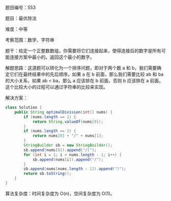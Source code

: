 题目编号：553

题目：最优除法

难度：中等

考察范围：数学、字符串

题干：给定一个正整数数组，你需要将它们连接起来，使得连接后的数字是所有可能连接方案中最小的。返回这个最小的数字。

解题思路：这道题可以转化为一个排序问题，即对于两个数 a 和 b，我们需要确定它们在最终结果中的先后顺序。如果 a 在 b 前面，那么我们需要比较 ab 和 ba 的大小关系，如果 ab < ba，那么 a 应该排在 b 前面，否则 b 应该排在 a 前面。这个比较大小的过程可以通过字符串的比较来实现。

解决方案：

```java
class Solution {
    public String optimalDivision(int[] nums) {
        if (nums.length == 1) {
            return String.valueOf(nums[0]);
        }
        if (nums.length == 2) {
            return nums[0] + "/" + nums[1];
        }
        StringBuilder sb = new StringBuilder();
        sb.append(nums[0]).append("/(");
        for (int i = 1; i < nums.length - 1; i++) {
            sb.append(nums[i]).append("/");
        }
        sb.append(nums[nums.length - 1]).append(")");
        return sb.toString();
    }
}
```

算法复杂度：时间复杂度为 O(n)，空间复杂度为 O(1)。